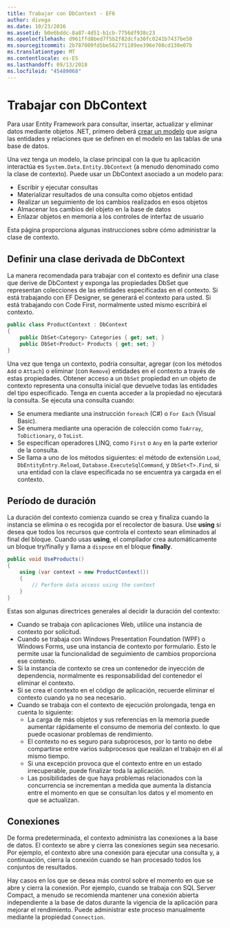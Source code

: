```yaml
---
title: Trabajar con DbContext - EF6
author: divega
ms.date: 10/23/2016
ms.assetid: b0e6bddc-8a87-4d51-b1cb-7756df938c23
ms.openlocfilehash: d961ffd8bed7f5b2f82dcfa30fc0241b7437be50
ms.sourcegitcommit: 2b787009fd5be5627f1189ee396e708cd130e07b
ms.translationtype: MT
ms.contentlocale: es-ES
ms.lasthandoff: 09/13/2018
ms.locfileid: "45489068"
---
```

# <a name="working-with-dbcontext"></a>Trabajar con DbContext

Para usar Entity Framework para consultar, insertar, actualizar y eliminar datos mediante objetos .NET, primero deberá [crear un modelo](~/ef6/modeling/index.md) que asigna las entidades y relaciones que se definen en el modelo en las tablas de una base de datos.

Una vez tenga un modelo, la clase principal con la que tu aplicación interactúa es `System.Data.Entity.DbContext` (a menudo denominado como la clase de contexto). Puede usar un DbContext asociado a un modelo para:
- Escribir y ejecutar consultas   
- Materializar resultados de una consulta como objetos entidad
- Realizar un seguimiento de los cambios realizados en esos objetos
- Almacenar los cambios del objeto en la base de datos
- Enlazar objetos en memoria a los controles de interfaz de usuario

Esta página proporciona algunas instrucciones sobre cómo administrar la clase de contexto.  

## <a name="defining-a-dbcontext-derived-class"></a>Definir una clase derivada de DbContext  

La manera recomendada para trabajar con el contexto es definir una clase que derive de DbContext y exponga las propiedades DbSet que representan colecciones de las entidades especificadas en el contexto. Si está trabajando con EF Designer, se generará el contexto para usted. Si está trabajando con Code First, normalmente usted mismo escribirá el contexto.  

``` csharp
public class ProductContext : DbContext
{
    public DbSet<Category> Categories { get; set; }
    public DbSet<Product> Products { get; set; }
}
```  

Una vez que tenga un contexto, podría consultar, agregar (con los métodos `Add` o `Attach`) o eliminar (con `Remove`) entidades en el contexto a través de estas propiedades. Obtener acceso a un `DbSet` propiedad en un objeto de contexto representa una consulta inicial que devuelve todas las entidades del tipo especificado. Tenga en cuenta acceder a la propiedad no ejecutará la consulta. Se ejecuta una consulta cuando:  

- Se enumera mediante una instrucción `foreach` (C#) o `For Each` (Visual Basic).  
- Se enumera mediante una operación de colección como `ToArray`, `ToDictionary`, o `ToList`.  
- Se especifican operadores LINQ, como `First` o `Any` en la parte exterior de la consulta.  
- Se llama a uno de los métodos siguientes: el método de extensión `Load`, `DbEntityEntry.Reload`, `Database.ExecuteSqlCommand`, y `DbSet<T>.Find`, si una entidad con la clave especificada no se encuentra ya cargada en el contexto.  

## <a name="lifetime"></a>Período de duración  

La duración del contexto comienza cuando se crea y finaliza cuando la instancia se elimina o es recogida por el recolector de basura. Use **using** si desea que todos los recursos que controla el contexto sean eliminados al final del bloque. Cuando usas **using**, el compilador crea automáticamente un bloque try/finally y llama a `dispose` en el bloque **finally**.    

``` csharp
public void UseProducts()
{
    using (var context = new ProductContext())
    {     
        // Perform data access using the context
    }
}
```  

Estas son algunas directrices generales al decidir la duración del contexto:  

- Cuando se trabaja con aplicaciones Web, utilice una instancia de contexto por solicitud.  
- Cuando se trabaja con Windows Presentation Foundation (WPF) o Windows Forms, use una instancia de contexto por formulario. Esto le permite usar la funcionalidad de seguimiento de cambios proporciona ese contexto.  
- Si la instancia de contexto se crea un contenedor de inyección de dependencia, normalmente es responsabilidad del contenedor el eliminar el contexto.
- Si se crea el contexto en el código de aplicación, recuerde eliminar el contexto cuando ya no sea necesario.  
- Cuando se trabaja con el contexto de ejecución prolongada, tenga en cuenta lo siguiente:  
    - La carga de más objetos y sus referencias en la memoria puede aumentar rápidamente el consumo de memoria del contexto. lo que puede ocasionar problemas de rendimiento.  
    - El contexto no es seguro para subprocesos, por lo tanto no debe compartirse entre varios subprocesos que realizan el trabajo en él al mismo tiempo.
    - Si una excepción provoca que el contexto entre en un estado irrecuperable, puede finalizar toda la aplicación.  
    - Las posibilidades de que haya problemas relacionados con la concurrencia se incrementan a medida que aumenta la distancia entre el momento en que se consultan los datos y el momento en que se actualizan.  

## <a name="connections"></a>Conexiones  

De forma predeterminada, el contexto administra las conexiones a la base de datos. El contexto se abre y cierra las conexiones según sea necesario. Por ejemplo, el contexto abre una conexión para ejecutar una consulta y, a continuación, cierra la conexión cuando se han procesado todos los conjuntos de resultados.  

Hay casos en los que se desea más control sobre el momento en que se abre y cierra la conexión. Por ejemplo, cuando se trabaja con SQL Server Compact, a menudo se recomienda mantener una conexión abierta independiente a la base de datos durante la vigencia de la aplicación para mejorar el rendimiento. Puede administrar este proceso manualmente mediante la propiedad `Connection`.  
